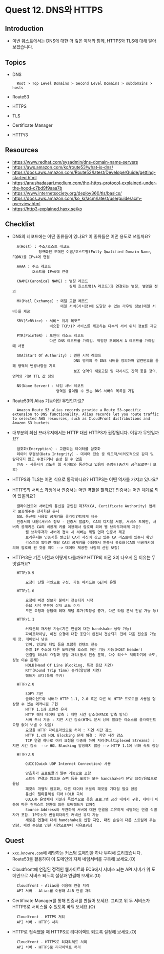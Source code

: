 # Quest 12. DNS와 HTTPS

## Introduction
* 이번 퀘스트에서는 DNS에 대한 더 깊은 이해와 함께, HTTPS와 TLS에 대해 알아보겠습니다.

## Topics
* DNS

        Root > Top Level Domains > Second Level Domains > subdomains > hosts

* Route53
* HTTPS
* TLS
* Certificate Manager
* HTTP/3

## Resources
* https://www.redhat.com/sysadmin/dns-domain-name-servers
* https://aws.amazon.com/ko/route53/what-is-dns/
* https://docs.aws.amazon.com/Route53/latest/DeveloperGuide/getting-started.html
* https://anushadasari.medium.com/the-https-protocol-explained-under-the-hood-c7bd9f9aaa7b
* https://www.internetsociety.org/deploy360/tls/basics/
* https://docs.aws.amazon.com/ko_kr/acm/latest/userguide/acm-overview.html
* https://http3-explained.haxx.se/ko

## Checklist
* DNS의 레코드에는 어떤 종류들이 있나요? 이 종류들은 어떤 용도로 쓰일까요?

        A(Host) : 주소/호스트 레코드
                  정규화된 도메인 이름/호스트명(Fully Qualified Domain Name, FQDN)을 IPv4에 연결

        AAAA : 주소 레코드
               호스트를 IPv6에 연결

        CNAME(Canonical NAME) : 별칭 레코드
                                실제 호스트명(A 레코드)과 연결되는 별칭, 별명을 정의

        MX(Mail Exchange) : 메일 교환 레코드
                            메일 서버(사서함)에 도달할 수 있는 라우팅 정보(메일 서버)를 제공

        SRV(SeRVice) : 서비스 위치 레코드
                       비슷한 TCP/IP 서비스를 제공하는 다수의 서버 위치 정보를 제공

        PTR(PoinTeR) : 포인터 리소스 레코드
                       다른 DNS 레코드를 가리킴. 역방향 조회에서 A 레코드를 가리킬 때 사용

        SOA(Start Of Authority) : 권한 시작 레코드
                                  DNS 영역의 주 DNS 서버를 정의하며 일련번호를 통해 영역의 변경사항을 기록
                                  보조 영역의 새로고침 및 다시시도 간격 등을 정의. 영역의 기본 TTL 값 정의

        NS(Name Server) : 네임 서버 레코드
                          영역을 풀이할 수 있는 DNS 서버의 목록을 가짐

* Route53의 Alias 기능이란 무엇인가요?

        Amazon Route 53 alias records provide a Route 53–specific extension to DNS functionality. Alias records let you route traffic to selected AWS resources, such as CloudFront distributions and Amazon S3 buckets

* 대부분의 최신 브라우저에서는 HTTP 대신 HTTPS가 권장됩니다. 이유가 무엇일까요?

        암호화(Encryption) - 교환되는 데이터를 암호화
        데이터 무결성(Data Integrity) - 데이터 전송 중 의도적/비의도적으로 감지 및 탐지되지 않고 수정되거나 손상 될 수 없음
        인증 - 사용자가 의도한 웹 사이트와 통신하고 있음이 증명됨(중간자 공격으로부터 보호)

* HTTPS와 TLS는 어떤 식으로 동작하나요? HTTPS는 어떤 역사를 가지고 있나요?

* HTTPS의 서비스 과정에서 인증서는 어떤 역할을 할까요? 인증서는 어떤 체계로 되어 있을까요?

        클라이언트와 서버간의 통신을 공인된 제3자(CA, Certificate Authority) 업체가 보증해주는 전자화된 문서
        SSL 통신에 사용할 공개키를 클라이언트에게 제공
        인증서의 내용(서비스 정보 - 인증서 발급자, CA의 디지털 서명, 서비스 도메인, 서버측 공개키은 CA의 비공개 키를 이용해서 암호화 되어 웹 브라우저에게 제공)
            웹 브라우저가 서버에 접속 시 서버는 제일 먼저 인증서 제공
            브라우저는 인증서를 발급한 CA가 자신이 갖고 있는 CA 리스트에 있는지 확인
            리스트에 있다면 해당 CA의 공개키를 이용해서 인증서 복호화(CA의 비공개키에 의해 암호화 된 것을 의미 --> 데이터 제공한 사람의 신원 보장)

* HTTP/3은 기존 버전과 어떻게 다를까요? HTTP의 버전 3이 나오게 된 이유는 무엇일까요?

        HTTP/0.9

            요청이 단일 라인으로 구성, 가능 메서드는 GET이 유일

        HTTP/1.0

            요청에 버전 정보가 붙어서 전송되기 시작
            응답 시작 부분에 상태 코드 추가
            모든 요청과 응답에 헤더 개념 추가(확장성 증가, 다른 타입 문서 전달 가능 등)

        HTTP/1.1

            커넥션의 재사용 가능(기존 연결에 대한 handshake 생략 가능)
            파이프라이닝, 이전 요청에 대한 응답이 완전히 전송되기 전에 다음 전송을 가능케 함. 레이턴시 낮춤
            언어, 인코딩 타입 등을 포함한 컨텐츠 전송
            동일 IP 주소에 다른 도메인을 호스트 하는 기능 가능(HOST header)
            연결당 하나의 요청과 응답 처리(동시 전송 문제, 다수 리소스 처리하기에 속도, 성능 이슈 존재)
            HOLB(Head Of Line Blocking, 특정 응답 지연)
            RTT(Round Trip Time) 증가(양방향 지연)
            헤드가 크다(특히 쿠키)

        HTTP/2.0

            SDPY 기반 
            클라이언트와 서버가 HTTP 1.1, 2.0 혹은 다른 비 HTTP 프로토콜 사용을 협상할 수 있는 메커니즘 구현
            HTTP 1.1과 호환성 유지
            HTTP 헤더 데이터 압축 : 지연 시간 감소(HPACK 압축 방식)
            서버 푸시 기술 : 지연 시간 감소(HTML 문서 상에 필요한 리소스를 클라이언트 요청 없이 보낼 수 있음)
            요청을 HTTP 파이프라인으로 처리 : 지연 시간 감소
            HTTP 1.x의 HOL Blocking 문제 해결 : 지연 시간 감소
            TCP 연결 하나로 여러 요청을 다중화 하여 처리(Multiplexed Streams) : 지연 시간 감소  --> HOL Blocking 발생하지 않음 --> HTTP 1.1에 비해 속도 향상

        HTTP/3.0

            QUIC(Quick UDP Internet Connection) 사용

            암호화가 프로토콜의 일부 기능으로 포함
            스트림 연결과 암호화 스펙 등을 포함한 모든 handshake가 단일 요청/응답으로 끝남
            패킷의 개별적 암호화, 다른 데이터 부분의 패킷을 기다릴 필요 없음
            통신이 멀티플렉싱 되어 HOLB 극복
            QUIC는 운영체제 커널과 독립적으로 응용 프로그램 공간 내에서 구현, 데이터 이동에 따른 컨텍스트 전환에 의한 오버헤드가 없어짐
            Source Address와 무관하게 서버에 대한 연결을 고유하게 식별하는 연결 식별자가 포함. IP주소가 변결되더라도 커넥션 유지 가능
            새로운 연결에 대해 handshake로 인한 지연, 패킷 손실이 다른 스트림에 주는 영향, 패킷 손실로 인한 지연으로부터 자유로워짐

## Quest
* `xxx.knowre.com`에 해당하는 커스텀 도메인을 하나 부여해 드리겠습니다. Route53을 활용하여 이 도메인의 자체 네임서버를 구축해 보세요.(O)

* Cloudfront에 연결된 정적인 웹사이트와 ECS에서 서비스 되는 API 서버가 위 도메인으로 서비스 되도록 설정과 연결해 보세요.(O)

        Cloudfront - Alias를 이용해 연결 처리
        API 서버 - Alias를 이용해 ALB 연결 처리

* Certificate Manager를 통해 인증서를 만들어 보세요. 그리고 위 두 서비스가 HTTPS로 서비스될 수 있도록 바꿔 보세요.(O)

        Cloudfront - HTTPS 처리
        API 서버 - HTTPS 처리

* HTTP로 접속했을 때 HTTPS로 리다이렉트 되도록 설정해 보세요.(O)

        Cloudfront - HTTPS로 리다리렉트 처리
        API 서버 - HTTPS로 리다이렉트 처리
